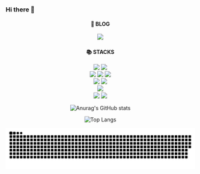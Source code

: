 ### Hi there 👋

<div align=center> 
  
<h4>💖 BLOG</h4>

<a href="https://chaeyami.tistory.com/" target="_blank"><img src="https://img.shields.io/badge/Tistory-FF4785?style=for-the-badge&logo=tistory&logoColor=000000"/></a>


<h4>📚 STACKS</h4>

<img src="https://img.shields.io/badge/java-007396?style=for-the-badge&logo=java&logoColor=white"> <img src="https://img.shields.io/badge/python-3776AB?style=for-the-badge&logo=python&logoColor=white">
<br>
<img src="https://img.shields.io/badge/html5-E34F26?style=for-the-badge&logo=html5&logoColor=white">
<img src="https://img.shields.io/badge/css-1572B6?style=for-the-badge&logo=css3&logoColor=white">
<img src="https://img.shields.io/badge/javascript-F7DF1E?style=for-the-badge&logo=javascript&logoColor=black"> 
<br>
<img src="https://img.shields.io/badge/node.js-339933?style=for-the-badge&logo=Node.js&logoColor=white">
<img src="https://img.shields.io/badge/react-61DAFB?style=for-the-badge&logo=react&logoColor=black">
<br>
<img src="https://img.shields.io/badge/django-092E20?style=for-the-badge&logo=django&logoColor=white">
<br>
<img src="https://img.shields.io/badge/github-181717?style=for-the-badge&logo=github&logoColor=white">
<img src="https://img.shields.io/badge/git-F05032?style=for-the-badge&logo=git&logoColor=white">


![Anurag's GitHub stats](https://github-readme-stats.vercel.app/api?username=ChaeYami&show_icons=true&theme=material-palenight)


![Top Langs](https://github-readme-stats.vercel.app/api/top-langs/?username=ChaeYami&layout=compact&theme=material-palenight)

  
![snake gif](https://github.com/ChaeYami/ChaeYami/blob/output/github-contribution-grid-snake-dark.svg)
